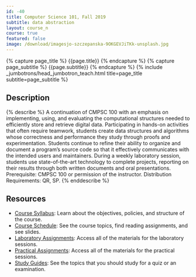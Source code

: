 ```yaml
---
id: -40
title: Computer Science 101, Fall 2019
subtitle: data abstraction
layout: course_n
course: true
featured: false
image: /download/imagesjo-szczepanska-9OKGEVJiTKk-unsplash.jpg
---
```


{% capture page_title %} {{page.title}} {% endcapture %}
{% capture page_subtitle %} {{page.subtitle}} {% endcapture %}
{% include _jumbotrons/head_jumbotron_teach.html title=page_title subtitle=page_subtitle %}

## Description

{% describe %}
A continuation of CMPSC 100 with an emphasis on implementing, using, and
evaluating the computational structures needed to efficiently store and retrieve
digital data. Participating in hands-on activities that often require teamwork,
students create data structures and algorithms whose correctness and performance
they study through proofs and experimentation. Students continue to refine their
ability to organize and document a program’s source code so that it effectively
communicates with the intended users and maintainers. During a weekly laboratory
session, students use state-of-the-art technology to complete projects,
reporting on their results through both written documents and oral
presentations. Prerequisite: CMPSC 100 or permission of the instructor.
Distribution Requirements: QR, SP.
{% enddescribe %}

## Resources

<ul class="fa-ul">

<li><i class="fa-li fa fa-arrow-right"></i><a href="https://github.com/Allegheny-Computer-Science-101-F2019/cs101-F2019-syllabus/releases/download/cs101F2019-syllabus-0.2.0/cs101F2019_syllabus.pdf"
class="major">Course Syllabus</a>: Learn about the objectives, policies, and structure of the course.

<li><i class="fa-li fa fa-arrow-right"></i><a href="{{site.baseurl}}teaching/cs101F2019/schedule/"
class="major">Course Schedule</a>: See the course topics, find reading assignments, and see slides.

<li><i class="fa-li fa fa-arrow-right"></i><a href="{{site.baseurl}}teaching/cs101F2019/laboratories/"
class="major">Laboratory Assignments</a>: Access all of the materials for the laboratory sessions.

<li><i class="fa-li fa fa-arrow-right"></i><a href="{{site.baseurl}}teaching/cs101F2019/practicals/"
class="major">Practical Assignments</a>: Access all of the materials for the practical sessions.

<li><i class="fa-li fa fa-arrow-right"></i><a href="{{site.baseurl}}teaching/cs101F2019/studyguides/"
class="major">Study Guides</a>: See the topics that you should study for a quiz or an examination.

</ul>
